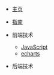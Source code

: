 <!-- docs/_sidebar.md -->

* [主页](README.md)
* [指南](guide)

* 前端技术
    * [JavaScript](01/JavaScript/)
    * [echarts](01/echarts/)
* 后端技术
